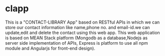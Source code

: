 # clapp
This is a "CONTACT-LIBRARY App" based on RESTful APIs in which we can store our contact information like name,phone no. and email-id.we can update,edit and delete the contact using this web app. 
This web application is based on MEAN Stack platform (Mongodb as a database,Nodejs as server side implementation of APIs, Express is platform to use all npm module and Angularjs for front-end design).
